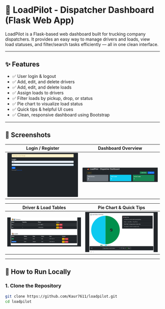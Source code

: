 # 🚚 LoadPilot - Dispatcher Dashboard (Flask Web App)

LoadPilot is a Flask-based web dashboard built for trucking company dispatchers. It provides an easy way to manage drivers and loads, view load statuses, and filter/search tasks efficiently — all in one clean interface.

---

## ✨ Features

- ✅ User login & logout
- ✅ Add, edit, and delete drivers
- ✅ Add, edit, and delete loads
- ✅ Assign loads to drivers
- ✅ Filter loads by pickup, drop, or status
- ✅ Pie chart to visualize load status
- ✅ Quick tips & helpful UI cues
- ✅ Clean, responsive dashboard using Bootstrap

---

## 📸 Screenshots

| Login / Register | Dashboard Overview |
|------------------|--------------------|
| ![Login](screenshots/login_or_register.png) | ![Dashboard](screenshots/dashboard_overview.png) |

| Driver & Load Tables | Pie Chart & Quick Tips |
|-----------------------|------------------------|
| ![Tables](screenshots/driver_and_load_tables.png) | ![Pie Chart](screenshots/load_status_piechart_tips.png) |

---

## 🚀 How to Run Locally

### 1. Clone the Repository
```bash
git clone https://github.com/Kaur7611/loadpilot.git
cd loadpilot
